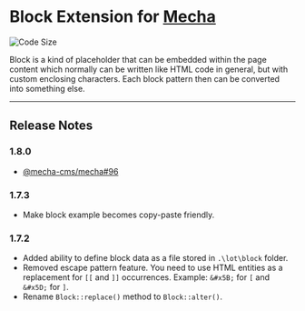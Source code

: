 Block Extension for [Mecha](https://github.com/mecha-cms/mecha)
===============================================================

![Code Size](https://img.shields.io/github/languages/code-size/mecha-cms/x.block?color=%23444&style=for-the-badge)

Block is a kind of placeholder that can be embedded within the page content which normally can be written like HTML code in general, but with custom enclosing characters. Each block pattern then can be converted into something else.

---

Release Notes
-------------

### 1.8.0

 - [@mecha-cms/mecha#96](https://github.com/mecha-cms/mecha/issues/96)

### 1.7.3

 - Make block example becomes copy-paste friendly.

### 1.7.2

 - Added ability to define block data as a file stored in `.\lot\block` folder.
 - Removed escape pattern feature. You need to use HTML entities as a replacement for <code>&#x5B;&#x5B;</code> and <code>&#x5D;&#x5D;</code> occurrences. Example: <code>&amp;#x5B;</code> for <code>&#x5B;</code> and <code>&amp;#x5D;</code> for <code>&#x5D;</code>.
 - Rename `Block::replace()` method to `Block::alter()`.